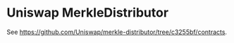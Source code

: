 # Uniswap MerkleDistributor

See https://github.com/Uniswap/merkle-distributor/tree/c3255bf/contracts.
